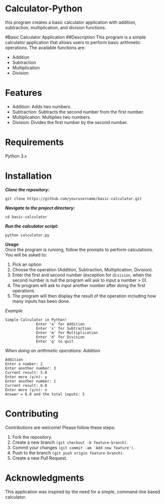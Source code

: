 # Calculator-Python
this program creates a basic calculator application with addition, subtraction, multiplication, and division functions.


#Basic Calculator Application
##Description
This program is a simple calculator application that allows users to perform basic arithmetic operations. The available functions are:

- Addition
- Subtraction
- Multiplication
- Division


# Features
- Addition: Adds two numbers.
- Subtraction: Subtracts the second number from the first number.
- Multiplication: Multiplies two numbers.
- Division: Divides the first number by the second number.

# Requirements
Python 3.x

# Installation
***Clone the repository:***

```
git clone https://github.com/yourusername/basic-calculator.git
```

***Navigate to the project directory:***

```
cd basic-calculator
```

***Run the calculator script:***

```
python calculator.py
```

***Usage***  
Once the program is running, follow the prompts to perform calculations. You will be asked to:

1. Pick an option  
2. Choose the operation (Addition, Subtraction, Multiplication, Division).  
3. Enter the first and second number (exception for `division`, when the second number is null the program will ask to input a number > 0).  
4. The program will ask to input another number after doing the first operations  
5. The program will then display the result of the operation including how many inputs has been done.  

*Example*
```
Simple Calculator in Python!
              Enter 'a' for Addition
              Enter 's' for Subtraction
              Enter 'm' for Multiplication
              Enter 'd' for Division
              Enter 'q' to quit
```

*When doing an arithmetic operations: Addition*
```
Addition
Enter a number: 2
Enter another number: 3
Current result: 5.0
Enter more (y/n): y
Enter another number: 1
Current result: 6.0
Enter more (y/n): n
Answer = 6.0 and the total inputs: 3
```
# Contributing
Contributions are welcome! Please follow these steps:

1. Fork the repository.
2. Create a new branch `(git checkout -b feature-branch)`.
3. Commit your changes `(git commit -am 'Add new feature')`.
4. Push to the branch `(git push origin feature-branch)`.
5. Create a new Pull Request.


# Acknowledgments
This application was inspired by the need for a simple, command-line based calculator.
